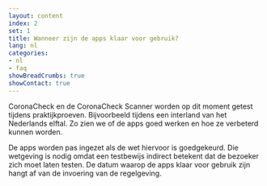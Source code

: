 ```yaml
---
layout: content
index: 2
set: 1
title: Wanneer zijn de apps klaar voor gebruik? 
lang: nl
categories:
- nl
- faq
showBreadCrumbs: true
showContact: true
---
```

CoronaCheck en de CoronaCheck Scanner worden op dit moment getest tijdens praktijkproeven. Bijvoorbeeld tijdens een interland van het Nederlands elftal. Zo zien we of de apps goed werken en hoe ze verbeterd kunnen worden.

De apps worden pas ingezet als de wet hiervoor is goedgekeurd. Die wetgeving is nodig omdat een testbewijs indirect betekent dat de bezoeker zich moet laten testen. De datum waarop de apps klaar voor gebruik zijn hangt af van de invoering van de regelgeving. 
